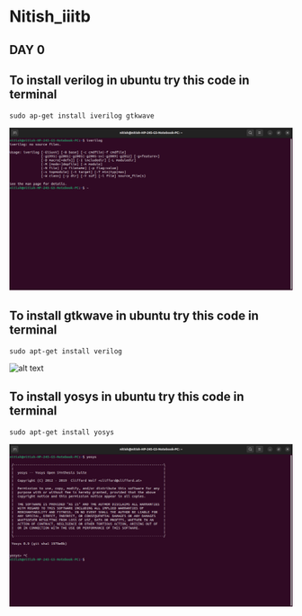 # Nitish_iiitb
## DAY 0
## To install verilog in ubuntu try this code in terminal
```
sudo ap-get install iverilog gtkwave
```
![alt text](https://github.com/nitishkumar515/Nitish_iiitb/blob/main/Screenshot%20from%202023-07-31%2009-58-23.png)

## To  install gtkwave in ubuntu try this code in terminal
```
sudo apt-get install verilog
```
![alt text](https://github.com/nitishkumar515/Nitish_iiitb/assets/140998638/ae65c95d-dc74-45ab-99b7-28c9cfce6c75)
## To install yosys in ubuntu try this code in terminal 
```
sudo apt-get install yosys
```
![alt text](https://github.com/nitishkumar515/Nitish_iiitb/blob/main/yosys.png)



